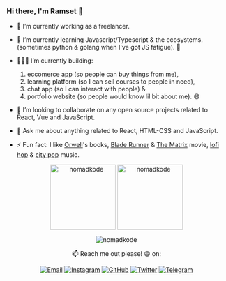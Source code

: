 ### Hi there, I'm Ramset 👋
<!-- [Ramset](https://nomadkode.github.io)  -->
- 🔭 I’m currently working as a freelancer.
- 🌱 I’m currently learning Javascript/Typescript & the ecosystems. (sometimes python & golang when I've got JS fatigue). 🤔
- 👨🏻‍💻 I’m currently building: 

     1. eccomerce app (so people can buy things from me), 
     2. learning platform (so I can sell courses to people in need), 
     3. chat app (so I can interact with people) & 
     4. portfolio website (so people would know lil bit about me). 😄
 
- 👯 I’m looking to collaborate on any open source projects related to React, Vue and JavaScript.
- 💬 Ask me about anything related to React, HTML-CSS and JavaScript.
- ⚡ Fun fact: I like [Orwell](https://en.wikipedia.org/wiki/George_Orwell)'s books, [Blade Runner](https://www.imdb.com/title/tt0083658/) & [The Matrix](https://www.imdb.com/title/tt0133093/) movie, [lofi hop](https://open.spotify.com/playlist/74sUjcvpGfdOvCHvgzNEDO) & [city pop](https://www.youtube.com/watch?v=3bNITQR4Uso) music.
<!-- 🤔 I’m looking for help with -->

<!--
<a href="https://facebook.com/" target="_blank"><img src="https://img.shields.io/badge/-Facebook-1877f2?style=flat-square&logo=facebook&logoColor=white" alt="Facebook"></a>
<a href="https://linkedin.com/in/" target="_blank"><img src="https://img.shields.io/badge/LinkedIn-%230077B5.svg?&style=flat-square&logo=linkedin&logoColor=white" alt="LinkedIn"></a>
-->

<p align="center"><img height="150" align="center" src="https://github-readme-stats.vercel.app/api?username=nomadkode&show_icons=true&include_all_commits=true&count_private=true&theme=radical" alt="nomadkode" /> <img height="150" align="center" src="https://github-readme-stats.vercel.app/api/top-langs/?username=nomadkode&show_icons=true&layout=compact&langs_count=10&count_private=true&theme=radical" alt="nomadkode" /></p>

<p align="center"><img align="center" src="https://metrics.lecoq.io/nomadkode" alt="nomadkode" /></p>

<p align="center"> 📫 Reach me out please! 😄 on: </p>
<p align="center"> <a href="mailto:ramsetiawan@protonmail.com" target="_blank"><img src="https://img.shields.io/badge/-Gmail-c14438?style=flat-square&logo=Gmail&logoColor=white" alt="Email"></a>
<a href="https://instagram.com/nomadkode" target="_blank"><img src="https://img.shields.io/badge/-Instagram-e4405f?style=flat-square&logo=instagram&logoColor=white" alt="Instagram"></a>
<a href="https://github.com/nomadkode" target="_blank"><img src="https://img.shields.io/badge/-GitHub-181717?style=flat-square&logo=github" alt="GitHub"></a>
<a href="https://twitter.com/nomadkode" target="_blank"><img src="https://img.shields.io/badge/-Twitter-1ca0f1?style=flat-square&labelColor=1ca0f1&logo=twitter&logoColor=white" alt="Twitter"></a>
<a href="https://t.me/nomadkode" target="_blank"><img src="https://img.shields.io/badge/-Telegram-2ca5e0?style=flat-square&logo=telegram" alt="Telegram"></a> </p>
